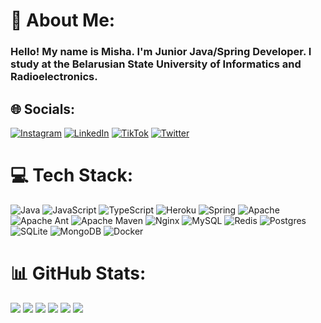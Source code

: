 # 💫 About Me:
### Hello! My name is Misha. I'm Junior Java/Spring Developer. I study at the Belarusian State University of Informatics and Radioelectronics.


## 🌐 Socials:
[![Instagram](https://img.shields.io/badge/Instagram-%23E4405F.svg?logo=Instagram&logoColor=white)](https://instagram.com/mhlktvnk) [![LinkedIn](https://img.shields.io/badge/LinkedIn-%230077B5.svg?logo=linkedin&logoColor=white)](https://linkedin.com/in/михаил-кутовенко-a0215b220) [![TikTok](https://img.shields.io/badge/TikTok-%23000000.svg?logo=TikTok&logoColor=white)](https://tiktok.com/@mhlktvnkk) [![Twitter](https://img.shields.io/badge/Twitter-%231DA1F2.svg?logo=Twitter&logoColor=white)](https://twitter.com/mhlktvnk) 

# 💻 Tech Stack:
![Java](https://img.shields.io/badge/java-%23ED8B00.svg?style=plastic&logo=java&logoColor=white) ![JavaScript](https://img.shields.io/badge/javascript-%23323330.svg?style=plastic&logo=javascript&logoColor=%23F7DF1E) ![TypeScript](https://img.shields.io/badge/typescript-%23007ACC.svg?style=plastic&logo=typescript&logoColor=white) ![Heroku](https://img.shields.io/badge/heroku-%23430098.svg?style=plastic&logo=heroku&logoColor=white) ![Spring](https://img.shields.io/badge/spring-%236DB33F.svg?style=plastic&logo=spring&logoColor=white) ![Apache](https://img.shields.io/badge/apache-%23D42029.svg?style=plastic&logo=apache&logoColor=white) ![Apache Ant](https://img.shields.io/badge/Apache%20Ant-A81C7D?style=plastic&logo=Apache%20Ant&logoColor=white) ![Apache Maven](https://img.shields.io/badge/Apache%20Maven-C71A36?style=plastic&logo=Apache%20Maven&logoColor=white) ![Nginx](https://img.shields.io/badge/nginx-%23009639.svg?style=plastic&logo=nginx&logoColor=white) ![MySQL](https://img.shields.io/badge/mysql-%2300f.svg?style=plastic&logo=mysql&logoColor=white) ![Redis](https://img.shields.io/badge/redis-%23DD0031.svg?style=plastic&logo=redis&logoColor=white) ![Postgres](https://img.shields.io/badge/postgres-%23316192.svg?style=plastic&logo=postgresql&logoColor=white) ![SQLite](https://img.shields.io/badge/sqlite-%2307405e.svg?style=plastic&logo=sqlite&logoColor=white) ![MongoDB](https://img.shields.io/badge/MongoDB-%234ea94b.svg?style=plastic&logo=mongodb&logoColor=white) ![Docker](https://img.shields.io/badge/docker-%230db7ed.svg?style=plastic&logo=docker&logoColor=white)
# 📊 GitHub Stats:
<!-- Proudly created with GPRM ( https://gprm.itsvg.in ) -->
![](https://github-profile-summary-cards.vercel.app/api/cards/profile-details?username=mkhlktvnk&theme=solarized_dark)
![](https://github-profile-summary-cards.vercel.app/api/cards/most-commit-language?username=mkhlktvnk&theme=solarized_dark)
![](https://github-profile-summary-cards.vercel.app/api/cards/repos-per-language?username=mkhlktvnk&theme=solarized_dark)
![](https://github-profile-summary-cards.vercel.app/api/cards/stats?username=mkhlktvnk&theme=solarized_dark)
![](https://github-profile-summary-cards.vercel.app/api/cards/productive-time?username=mkhlktvnk&theme=solarized_dark)
[![](https://visitcount.itsvg.in/api?id=mkhlktvnk&icon=1&color=3)](https://visitcount.itsvg.in)
